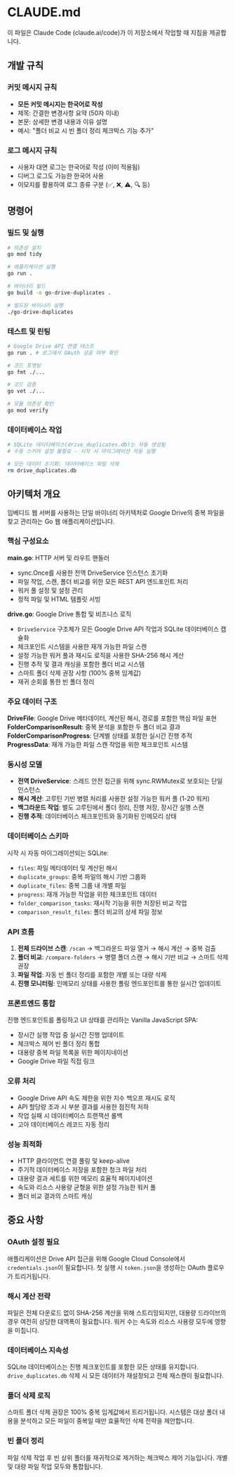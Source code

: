 # CLAUDE.md

이 파일은 Claude Code (claude.ai/code)가 이 저장소에서 작업할 때 지침을 제공합니다.

## 개발 규칙

### 커밋 메시지 규칙
- **모든 커밋 메시지는 한국어로 작성**
- 제목: 간결한 변경사항 요약 (50자 이내)
- 본문: 상세한 변경 내용과 이유 설명
- 예시: "폴더 비교 시 빈 폴더 정리 체크박스 기능 추가"

### 로그 메시지 규칙
- 사용자 대면 로그는 한국어로 작성 (이미 적용됨)
- 디버그 로그도 가능한 한국어 사용
- 이모지를 활용하여 로그 종류 구분 (✅, ❌, ⚠️, 🔍 등)

## 명령어

### 빌드 및 실행
```bash
# 의존성 설치
go mod tidy

# 애플리케이션 실행
go run .

# 바이너리 빌드
go build -o go-drive-duplicates .

# 빌드된 바이너리 실행
./go-drive-duplicates
```

### 테스트 및 린팅
```bash
# Google Drive API 연결 테스트
go run . # 로그에서 OAuth 성공 여부 확인

# 코드 포맷팅
go fmt ./...

# 코드 검증
go vet ./...

# 모듈 의존성 확인
go mod verify
```

### 데이터베이스 작업
```bash
# SQLite 데이터베이스(drive_duplicates.db)는 자동 생성됨
# 수동 스키마 설정 불필요 - 시작 시 마이그레이션 자동 실행

# 모든 데이터 초기화: 데이터베이스 파일 삭제
rm drive_duplicates.db
```

## 아키텍처 개요

임베디드 웹 서버를 사용하는 단일 바이너리 아키텍처로 Google Drive의 중복 파일을 찾고 관리하는 Go 웹 애플리케이션입니다.

### 핵심 구성요소

**main.go**: HTTP 서버 및 라우트 핸들러
- sync.Once를 사용한 전역 DriveService 인스턴스 초기화
- 파일 작업, 스캔, 폴더 비교를 위한 모든 REST API 엔드포인트 처리
- 워커 풀 설정 및 설정 관리
- 정적 파일 및 HTML 템플릿 서빙

**drive.go**: Google Drive 통합 및 비즈니스 로직
- `DriveService` 구조체가 모든 Google Drive API 작업과 SQLite 데이터베이스 캡슐화
- 체크포인트 시스템을 사용한 재개 가능한 파일 스캔
- 설정 가능한 워커 풀과 재시도 로직을 사용한 SHA-256 해시 계산
- 진행 추적 및 결과 캐싱을 포함한 폴더 비교 시스템
- 스마트 폴더 삭제 권장 사항 (100% 중복 임계값)
- 재귀 순회를 통한 빈 폴더 정리

### 주요 데이터 구조

**DriveFile**: Google Drive 메타데이터, 계산된 해시, 경로를 포함한 핵심 파일 표현
**FolderComparisonResult**: 중복 분석을 포함한 두 폴더 비교 결과
**FolderComparisonProgress**: 단계별 상태를 포함한 실시간 진행 추적
**ProgressData**: 재개 가능한 파일 스캔 작업을 위한 체크포인트 시스템

### 동시성 모델

- **전역 DriveService**: 스레드 안전 접근을 위해 sync.RWMutex로 보호되는 단일 인스턴스
- **해시 계산**: 고루틴 기반 병렬 처리를 사용한 설정 가능한 워커 풀 (1-20 워커)
- **백그라운드 작업**: 별도 고루틴에서 폴더 정리, 진행 저장, 장시간 실행 스캔
- **진행 추적**: 데이터베이스 체크포인트와 동기화된 인메모리 상태

### 데이터베이스 스키마

시작 시 자동 마이그레이션되는 SQLite:
- `files`: 파일 메타데이터 및 계산된 해시
- `duplicate_groups`: 중복 파일의 해시 기반 그룹화
- `duplicate_files`: 중복 그룹 내 개별 파일
- `progress`: 재개 가능한 작업을 위한 체크포인트 데이터
- `folder_comparison_tasks`: 재시작 기능을 위한 저장된 비교 작업
- `comparison_result_files`: 폴더 비교의 상세 파일 정보

### API 흐름

1. **전체 드라이브 스캔**: `/scan` → 백그라운드 파일 열거 → 해시 계산 → 중복 검출
2. **폴더 비교**: `/compare-folders` → 병렬 폴더 스캔 → 해시 기반 비교 → 스마트 삭제 권장
3. **파일 작업**: 자동 빈 폴더 정리를 포함한 개별 또는 대량 삭제
4. **진행 모니터링**: 인메모리 상태를 사용한 폴링 엔드포인트를 통한 실시간 업데이트

### 프론트엔드 통합

진행 엔드포인트를 폴링하고 UI 상태를 관리하는 Vanilla JavaScript SPA:
- 장시간 실행 작업 중 실시간 진행 업데이트
- 체크박스 제어 빈 폴더 정리 통합
- 대용량 중복 파일 목록을 위한 페이지네이션
- Google Drive 파일 직접 링크

### 오류 처리

- Google Drive API 속도 제한을 위한 지수 백오프 재시도 로직
- API 할당량 초과 시 부분 결과를 사용한 점진적 저하
- 작업 실패 시 데이터베이스 트랜잭션 롤백
- 고아 데이터베이스 레코드 자동 정리

### 성능 최적화

- HTTP 클라이언트 연결 풀링 및 keep-alive
- 주기적 데이터베이스 저장을 포함한 청크 파일 처리
- 대용량 결과 세트를 위한 메모리 효율적 페이지네이션
- 속도와 리소스 사용량 균형을 위한 설정 가능한 워커 풀
- 폴더 비교 결과의 스마트 캐싱

## 중요 사항

### OAuth 설정 필요
애플리케이션은 Drive API 접근을 위해 Google Cloud Console에서 `credentials.json`이 필요합니다. 첫 실행 시 `token.json`을 생성하는 OAuth 플로우가 트리거됩니다.

### 해시 계산 전략
파일은 전체 다운로드 없이 SHA-256 계산을 위해 스트리밍되지만, 대용량 드라이브의 경우 여전히 상당한 대역폭이 필요합니다. 워커 수는 속도와 리소스 사용량 모두에 영향을 미칩니다.

### 데이터베이스 지속성
SQLite 데이터베이스는 진행 체크포인트를 포함한 모든 상태를 유지합니다. `drive_duplicates.db` 삭제 시 모든 데이터가 재설정되고 전체 재스캔이 필요합니다.

### 폴더 삭제 로직
스마트 폴더 삭제 권장은 100% 중복 임계값에서 트리거됩니다. 시스템은 대상 폴더 내용을 분석하고 모든 파일이 중복일 때만 효율적인 삭제 전략을 제안합니다.

### 빈 폴더 정리
파일 삭제 작업 후 빈 상위 폴더를 재귀적으로 제거하는 체크박스 제어 기능입니다. 개별 및 대량 파일 작업 모두와 통합됩니다.